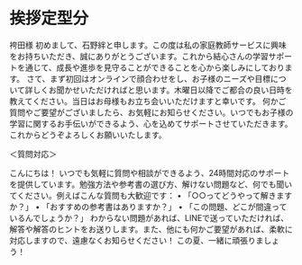 # 挨拶定型分

袴田様
初めまして、石野絆と申します。この度は私の家庭教師サービスに興味をお持ちいただき、誠にありがとうございます。これから結心さんの学習サポートを通じて、成長や進歩を見守ることができることを心から楽しみにしております。
さて、まず初回はオンラインで顔合わせをし、お子様のニーズや目標について詳しくお聞かせいただければと思います。木曜日以降でご都合の良い日時を教えてください。当日はお母様もお立ち会いいただけますと幸いです。
何かご質問やご要望がございましたら、お気軽にお知らせください。いつでもお子様の学習に関するお手伝いができるよう、心を込めてサポートさせていただきます。
これからどうぞよろしくお願いいたします。

＜質問対応＞

こんにちは！
いつでも気軽に質問や相談ができるよう、24時間対応のサポートを提供しています。勉強方法や参考書の選び方、解けない問題など、何でも聞いてください。例えばこんな質問も大歓迎です：
•	「○○ってどうやって解きますか？」
•	「おすすめの参考書はありますか？」
•	「この問題、どこが間違っているんでしょうか？」
わからない問題があれば、LINEで送っていただければ、解答や解答のヒントをお送りします。また、他にも何かご要望があれば、柔軟に対応しますので、遠慮なくお知らせください！
この夏、一緒に頑張りましょう！